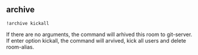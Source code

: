 ## archive

`!archive kickall`

If there are no arguments, the command will arhived this room to git-server.
If enter option kickall, the command will arvived, kick all users and delete room-alias.
